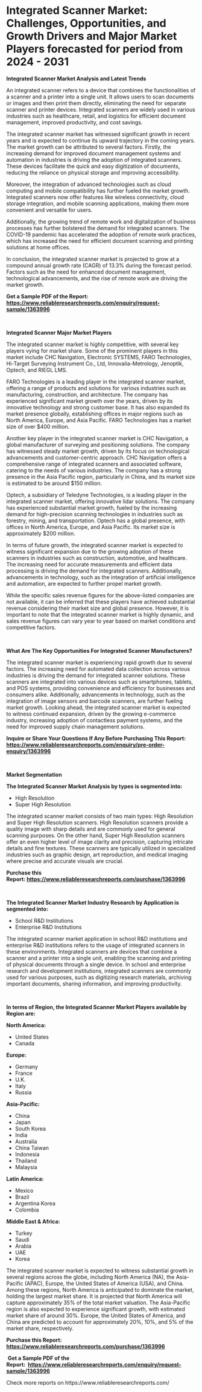 <p><h1>Integrated Scanner Market: Challenges, Opportunities, and Growth Drivers and Major Market Players forecasted for period from 2024 - 2031</h1></p><p><strong>Integrated Scanner Market Analysis and Latest Trends</strong></p>
<p><p>An integrated scanner refers to a device that combines the functionalities of a scanner and a printer into a single unit. It allows users to scan documents or images and then print them directly, eliminating the need for separate scanner and printer devices. Integrated scanners are widely used in various industries such as healthcare, retail, and logistics for efficient document management, improved productivity, and cost savings.</p><p>The integrated scanner market has witnessed significant growth in recent years and is expected to continue its upward trajectory in the coming years. The market growth can be attributed to several factors. Firstly, the increasing demand for improved document management systems and automation in industries is driving the adoption of integrated scanners. These devices facilitate the quick and easy digitization of documents, reducing the reliance on physical storage and improving accessibility.</p><p>Moreover, the integration of advanced technologies such as cloud computing and mobile compatibility has further fueled the market growth. Integrated scanners now offer features like wireless connectivity, cloud storage integration, and mobile scanning applications, making them more convenient and versatile for users.</p><p>Additionally, the growing trend of remote work and digitalization of business processes has further bolstered the demand for integrated scanners. The COVID-19 pandemic has accelerated the adoption of remote work practices, which has increased the need for efficient document scanning and printing solutions at home offices.</p><p>In conclusion, the integrated scanner market is projected to grow at a compound annual growth rate (CAGR) of 13.3% during the forecast period. Factors such as the need for enhanced document management, technological advancements, and the rise of remote work are driving the market growth.</p></p>
<p><strong>Get a Sample PDF of the Report:&nbsp; <a href="https://www.reliableresearchreports.com/enquiry/request-sample/1363996">https://www.reliableresearchreports.com/enquiry/request-sample/1363996</a></strong></p>
<p>&nbsp;</p>
<p><strong>Integrated Scanner Major Market Players</strong></p>
<p><p>The integrated scanner market is highly competitive, with several key players vying for market share. Some of the prominent players in this market include CHC Navigation, Electronic SYSTEMS, FARO Technologies, Hi-Target Surveying Instrument Co., Ltd, Innovalia-Metrology, Jenoptik, Optech, and RIEGL LMS.</p><p>FARO Technologies is a leading player in the integrated scanner market, offering a range of products and solutions for various industries such as manufacturing, construction, and architecture. The company has experienced significant market growth over the years, driven by its innovative technology and strong customer base. It has also expanded its market presence globally, establishing offices in major regions such as North America, Europe, and Asia Pacific. FARO Technologies has a market size of over $400 million.</p><p>Another key player in the integrated scanner market is CHC Navigation, a global manufacturer of surveying and positioning solutions. The company has witnessed steady market growth, driven by its focus on technological advancements and customer-centric approach. CHC Navigation offers a comprehensive range of integrated scanners and associated software, catering to the needs of various industries. The company has a strong presence in the Asia Pacific region, particularly in China, and its market size is estimated to be around $150 million.</p><p>Optech, a subsidiary of Teledyne Technologies, is a leading player in the integrated scanner market, offering innovative lidar solutions. The company has experienced substantial market growth, fueled by the increasing demand for high-precision scanning technologies in industries such as forestry, mining, and transportation. Optech has a global presence, with offices in North America, Europe, and Asia Pacific. Its market size is approximately $200 million.</p><p>In terms of future growth, the integrated scanner market is expected to witness significant expansion due to the growing adoption of these scanners in industries such as construction, automotive, and healthcare. The increasing need for accurate measurements and efficient data processing is driving the demand for integrated scanners. Additionally, advancements in technology, such as the integration of artificial intelligence and automation, are expected to further propel market growth.</p><p>While the specific sales revenue figures for the above-listed companies are not available, it can be inferred that these players have achieved substantial revenue considering their market size and global presence. However, it is important to note that the integrated scanner market is highly dynamic, and sales revenue figures can vary year to year based on market conditions and competitive factors.</p></p>
<p>&nbsp;</p>
<p><strong>What Are The Key Opportunities For Integrated Scanner Manufacturers?</strong></p>
<p><p>The integrated scanner market is experiencing rapid growth due to several factors. The increasing need for automated data collection across various industries is driving the demand for integrated scanner solutions. These scanners are integrated into various devices such as smartphones, tablets, and POS systems, providing convenience and efficiency for businesses and consumers alike. Additionally, advancements in technology, such as the integration of image sensors and barcode scanners, are further fueling market growth. Looking ahead, the integrated scanner market is expected to witness continued expansion, driven by the growing e-commerce industry, increasing adoption of contactless payment systems, and the need for improved supply chain management solutions.</p></p>
<p><strong>Inquire or Share Your Questions If Any Before Purchasing This Report: <a href="https://www.reliableresearchreports.com/enquiry/pre-order-enquiry/1363996">https://www.reliableresearchreports.com/enquiry/pre-order-enquiry/1363996</a></strong></p>
<p>&nbsp;</p>
<p><strong>Market Segmentation</strong></p>
<p><strong>The Integrated Scanner Market Analysis by types is segmented into:</strong></p>
<p><ul><li>High Resolution</li><li>Super High Resolution</li></ul></p>
<p><p>The integrated scanner market consists of two main types: High Resolution and Super High Resolution scanners. High Resolution scanners provide a quality image with sharp details and are commonly used for general scanning purposes. On the other hand, Super High Resolution scanners offer an even higher level of image clarity and precision, capturing intricate details and fine textures. These scanners are typically utilized in specialized industries such as graphic design, art reproduction, and medical imaging where precise and accurate visuals are crucial.</p></p>
<p><strong>Purchase this Report:&nbsp;<a href="https://www.reliableresearchreports.com/purchase/1363996">https://www.reliableresearchreports.com/purchase/1363996</a></strong></p>
<p>&nbsp;</p>
<p><strong>The Integrated Scanner Market Industry Research by Application is segmented into:</strong></p>
<p><ul><li>School R&D Institutions</li><li>Enterprise R&D Institutions</li></ul></p>
<p><p>The integrated scanner market application in school R&D institutions and enterprise R&D institutions refers to the usage of integrated scanners in these environments. Integrated scanners are devices that combine a scanner and a printer into a single unit, enabling the scanning and printing of physical documents through a single device. In school and enterprise research and development institutions, integrated scanners are commonly used for various purposes, such as digitizing research materials, archiving important documents, sharing information, and improving productivity.</p></p>
<p>&nbsp;</p>
<p><strong>In terms of Region, the Integrated Scanner Market Players available by Region are:</strong></p>
<p>
    <p> <strong> North America: </strong>
        <ul>
            <li>United States</li>
            <li>Canada</li>
        </ul>
        </p> 
    <p> <strong> Europe: </strong>
        <ul>
            <li>Germany</li>
            <li>France</li>
            <li>U.K.</li>
            <li>Italy</li>
            <li>Russia</li>
        </ul>
        </p> 
    <p> <strong> Asia-Pacific: </strong>
        <ul>
            <li>China</li>
            <li>Japan</li>
            <li>South Korea</li>
            <li>India</li>
            <li>Australia</li>
            <li>China Taiwan</li>
            <li>Indonesia</li>
            <li>Thailand</li>
            <li>Malaysia</li>
        </ul>
        </p> 
    <p> <strong> Latin America: </strong>
        <ul>
            <li>Mexico</li>
            <li>Brazil</li>
            <li>Argentina Korea</li>
            <li>Colombia</li>
        </ul>
        </p> 
    <p> <strong> Middle East & Africa: </strong>
        <ul>
            <li>Turkey</li>
            <li>Saudi</li>
            <li>Arabia</li>
            <li>UAE</li>
            <li>Korea</li>
        </ul>
    </p>
    </p>
<p><p>The integrated scanner market is expected to witness substantial growth in several regions across the globe, including North America (NA), the Asia-Pacific (APAC), Europe, the United States of America (USA), and China. Among these regions, North America is anticipated to dominate the market, holding the largest market share. It is projected that North America will capture approximately 35% of the total market valuation. The Asia-Pacific region is also expected to experience significant growth, with estimated market share of around 30%. Europe, the United States of America, and China are predicted to account for approximately 20%, 10%, and 5% of the market share, respectively.</p></p>
<p><strong>Purchase this Report: <a href="https://www.reliableresearchreports.com/purchase/1363996">https://www.reliableresearchreports.com/purchase/1363996</a></strong></p>
<p>&nbsp;<strong>Get a Sample PDF of the Report:&nbsp;&nbsp;<a href="https://www.reliableresearchreports.com/enquiry/request-sample/1363996">https://www.reliableresearchreports.com/enquiry/request-sample/1363996</a></strong></p>
<p><strong></strong></p>
<p>Check more reports on https://www.reliableresearchreports.com/</p>